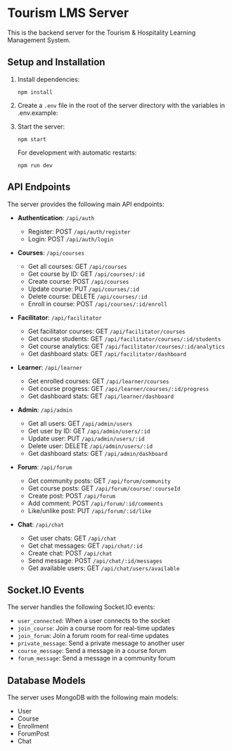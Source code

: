 
# Tourism LMS Server

This is the backend server for the Tourism & Hospitality Learning Management System.

## Setup and Installation

1. Install dependencies:
   ```
   npm install
   ```

2. Create a `.env` file in the root of the server directory with the variables in .env.example:

3. Start the server:
   ```
   npm start
   ```

   For development with automatic restarts:
   ```
   npm run dev
   ```

## API Endpoints

The server provides the following main API endpoints:

- **Authentication**: `/api/auth`
  - Register: POST `/api/auth/register`
  - Login: POST `/api/auth/login`

- **Courses**: `/api/courses`
  - Get all courses: GET `/api/courses`
  - Get course by ID: GET `/api/courses/:id`
  - Create course: POST `/api/courses`
  - Update course: PUT `/api/courses/:id`
  - Delete course: DELETE `/api/courses/:id`
  - Enroll in course: POST `/api/courses/:id/enroll`

- **Facilitator**: `/api/facilitator`
  - Get facilitator courses: GET `/api/facilitator/courses`
  - Get course students: GET `/api/facilitator/courses/:id/students`
  - Get course analytics: GET `/api/facilitator/courses/:id/analytics`
  - Get dashboard stats: GET `/api/facilitator/dashboard`

- **Learner**: `/api/learner`
  - Get enrolled courses: GET `/api/learner/courses`
  - Get course progress: GET `/api/learner/courses/:id/progress`
  - Get dashboard stats: GET `/api/learner/dashboard`

- **Admin**: `/api/admin`
  - Get all users: GET `/api/admin/users`
  - Get user by ID: GET `/api/admin/users/:id`
  - Update user: PUT `/api/admin/users/:id`
  - Delete user: DELETE `/api/admin/users/:id`
  - Get dashboard stats: GET `/api/admin/dashboard`

- **Forum**: `/api/forum`
  - Get community posts: GET `/api/forum/community`
  - Get course posts: GET `/api/forum/course/:courseId`
  - Create post: POST `/api/forum`
  - Add comment: POST `/api/forum/:id/comments`
  - Like/unlike post: PUT `/api/forum/:id/like`

- **Chat**: `/api/chat`
  - Get user chats: GET `/api/chat`
  - Get chat messages: GET `/api/chat/:id`
  - Create chat: POST `/api/chat`
  - Send message: POST `/api/chat/:id/messages`
  - Get available users: GET `/api/chat/users/available`

## Socket.IO Events

The server handles the following Socket.IO events:

- `user_connected`: When a user connects to the socket
- `join_course`: Join a course room for real-time updates
- `join_forum`: Join a forum room for real-time updates
- `private_message`: Send a private message to another user
- `course_message`: Send a message in a course forum
- `forum_message`: Send a message in a community forum

## Database Models

The server uses MongoDB with the following main models:

- User
- Course
- Enrollment
- ForumPost
- Chat
